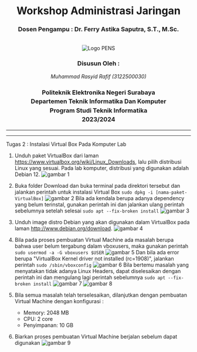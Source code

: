 <div align="center">
  <h1 class="text-align: center;font-weight: bold"><h1>Workshop Administrasi Jaringan</h1>
  <h3 class="text-align: center;">Dosen Pengampu : Dr. Ferry Astika Saputra, S.T., M.Sc.</h3>
</div>
<br />
<div align="center">
  <img src="https://upload.wikimedia.org/wikipedia/id/4/44/Logo_PENS.png" alt="Logo PENS">
  <div align="center">
  <h3 style="text-align: center;">Disusun Oleh :</h3>
 <p style="text-align: center;">
    <em>Muhammad Rasyid Rafif (3122500030)</em>
  </p>
</div>

<h3 style="text-align: center;line-height: 1.5">Politeknik Elektronika Negeri Surabaya<br>Departemen Teknik Informatika Dan Komputer<br>Program Studi Teknik Informatika<br>2023/2024</h3>
  <hr><hr>
</div>

Tugas 2 : Instalasi Virtual Box Pada Komputer Lab

1. Unduh paket VirtualBox dari laman https://www.virtualbox.org/wiki/Linux_Downloads, lalu pilih distribusi Linux yang sesuai. Pada lab komputer, distribusi yang digunakan adalah Debian 12.
   <img src="assets/1.png" alt="gambar 1">



2. Buka folder Download dan buka terminal pada direktori tersebut dan jalankan perintah untuk instalasi Virtual Box 
   `sudo dpkg -i [nama-paket-VirtualBox]` 
   <img src="assets/2.png" alt="gambar 2">
   Bila ada kendala berupa adanya dependency yang belum terinstal, gunakan perintah ini dan jalankan ulang perintah sebelumnya setelah selesai
   `sudo apt --fix-broken install`
   <img src="assets/3.png" alt="gambar 3">
   
4. Unduh image distro Debian yang akan digunakan dalam VirtualBox pada laman http://www.debian.org/download.
   <img src="assets/4.png" alt="gambar 4">
   
6. Bila pada proses pembuatan Virtual Machine ada masalah berupa bahwa user belum tergabung dalam vboxusers, maka gunakan perintah
   `sudo usermod -a -G vboxusers $USER`
   <img src="assets/5.png" alt="gambar 5">
   Dan bila ada error berupa "VirtualBox Kernel driver not installed (rc=1908)", jalankan perintah
   `sudo /sbin/vboxconfig`
   <img src="assets/6.png" alt="gambar 6">
   Bila bertemu masalah yang menyatakan tidak adanya Linux Headers, dapat diselesaikan dengan perintah ini dan mengulang lagi perintah sebelumnya
   `sudo apt --fix-broken install`
   <img src="assets/7.png" alt="gambar 7">
   <img src="assets/8.png" alt="gambar 8">
8. Bila semua masalah telah terselesaikan, dilanjutkan dengan pembuatan Virtual Machine dengan konfigurasi :
     * Memory: 2048 MB
     * CPU: 2 core
     * Penyimpanan: 10 GB

9. Biarkan proses pembuatan Virtual Machine berjalan sebelum dapat digunakan
   <img src="assets/9.png" alt="gambar 9">
